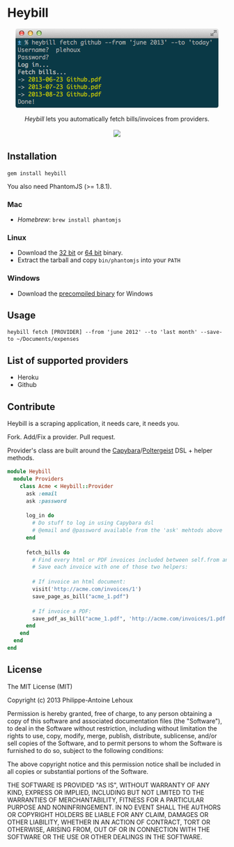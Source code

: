 Heybill
=======

<p align="center">
  <a href="https://github.com/plehoux/Heybill">
    <img src="./preview.png">
  </a>
</p>

<p align="center">
  <i>Heybill</i> lets you automatically fetch bills/invoices from providers.<br><br>
  <a href="https://travis-ci.org/plehoux/Heybill"><img src="https://travis-ci.org/plehoux/Heybill.png"></a>
</p>

## Installation ##

```
gem install heybill
```

You also need PhantomJS (>= 1.8.1).

### Mac ###

* *Homebrew*: `brew install phantomjs`

### Linux ###

* Download the [32
bit](http://code.google.com/p/phantomjs/downloads/detail?name=phantomjs-1.8.1-linux-i686.tar.bz2&can=2&q=)
or [64
bit](http://code.google.com/p/phantomjs/downloads/detail?name=phantomjs-1.8.1-linux-x86_64.tar.bz2&can=2&q=)
binary.
* Extract the tarball and copy `bin/phantomjs` into your `PATH`

### Windows ###
* Download the [precompiled binary](http://phantomjs.org/download.html) for Windows

## Usage ##

```
heybill fetch [PROVIDER] --from 'june 2012' --to 'last month' --save-to ~/Documents/expenses
```

## List of supported providers ##

- Heroku
- Github

## Contribute ##

Heybill is a scraping application, it needs care, it needs you.

Fork. Add/Fix a provider. Pull request.

Provider's class are built around the [Capybara](https://github.com/jnicklas/capybara)/[Poltergeist](https://github.com/jonleighton/poltergeist) DSL + helper methods.

```ruby
module Heybill
  module Providers
    class Acme < Heybill::Provider
      ask :email
      ask :password

      log_in do
        # Do stuff to log in using Capybara dsl
        # @email and @password available from the 'ask' mehtods above
      end

      fetch_bills do
        # Find every html or PDF invoices included between self.from and self.to
        # Save each invoice with one of those two helpers:

        # If invoice an html document:
        visit('http://acme.com/invoices/1')
        save_page_as_bill("acme_1.pdf")

        # If invoice a PDF:
        save_pdf_as_bill("acme_1.pdf", 'http://acme.com/invoices/1.pdf')
      end
    end
  end
end
```

## License ##

The MIT License (MIT)

Copyright (c) 2013 Philippe-Antoine Lehoux

Permission is hereby granted, free of charge, to any person obtaining a copy of
this software and associated documentation files (the "Software"), to deal in
the Software without restriction, including without limitation the rights to
use, copy, modify, merge, publish, distribute, sublicense, and/or sell copies of
the Software, and to permit persons to whom the Software is furnished to do so,
subject to the following conditions:

The above copyright notice and this permission notice shall be included in all
copies or substantial portions of the Software.

THE SOFTWARE IS PROVIDED "AS IS", WITHOUT WARRANTY OF ANY KIND, EXPRESS OR
IMPLIED, INCLUDING BUT NOT LIMITED TO THE WARRANTIES OF MERCHANTABILITY, FITNESS
FOR A PARTICULAR PURPOSE AND NONINFRINGEMENT. IN NO EVENT SHALL THE AUTHORS OR
COPYRIGHT HOLDERS BE LIABLE FOR ANY CLAIM, DAMAGES OR OTHER LIABILITY, WHETHER
IN AN ACTION OF CONTRACT, TORT OR OTHERWISE, ARISING FROM, OUT OF OR IN
CONNECTION WITH THE SOFTWARE OR THE USE OR OTHER DEALINGS IN THE SOFTWARE.
